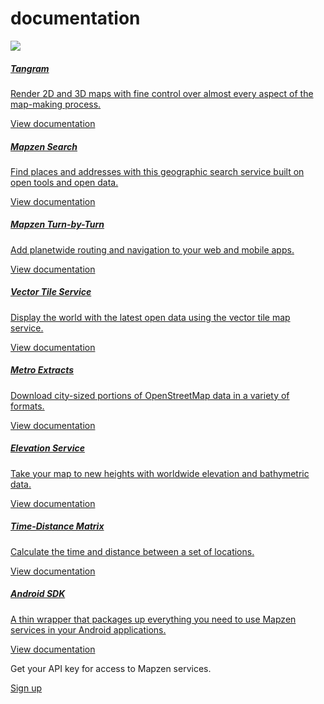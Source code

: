 <div class="container" id="content">
	<div class="row headroom-large">
		<div class="col-xs-12 text-center">
			<h1 class="red-text">
				documentation 
			</h1>
		</div>
	</div>
	<div class="row">
		<div class="col-xs-12 text-center headroom-extra-large footroom-extra-large">
			<img class="red-compass" src="https://mapzen.com/common/styleguide/images/divider/compass-red.png"> 
		</div>
	</div>
	<div class="row doc-hitboxes">
		<div class="col-sm-6 col-xs-12">
			<div class="doc-hitbox footroom-med">
				<a href="tangram/" title="Tangram documentation"> 
				<h5>
					Tangram
				</h5>
				<p>
					Render 2D and 3D maps with fine control over almost every aspect of the map-making process.
				</p>
				<span class="btn btn-transparent headroom-large">View documentation</span> </a> 
			</div>
		</div>
		<div class="col-sm-6 col-xs-12">
			<div class="doc-hitbox footroom-med">
				<a href="search/" title="Mapzen Search documentation"> 
				<h5>
					Mapzen Search
				</h5>
				<p>
					Find places and addresses with this geographic search service built on open tools and open data.
				</p>
				<span class="btn btn-transparent headroom-large">View documentation</span> </a> 
			</div>
		</div>
		<div class="col-sm-6 col-xs-12">
			<div class="doc-hitbox footroom-med">
				<a href="turn-by-turn/" title="Mapzen Turn-by-Turn documentation"> 
				<h5>
					Mapzen Turn-by-Turn
				</h5>
				<p>
					Add planetwide routing and navigation to your web and mobile apps.
				</p>
				<span class="btn btn-transparent headroom-large">View documentation</span> </a> 
			</div>
		</div>
		<div class="col-sm-6 col-xs-12">
			<div class="doc-hitbox footroom-med">
				<a href="vector-tiles/" title="Vector Tile Service documentation"> 
				<h5>
					Vector Tile Service
				</h5>
				<p>
					Display the world with the latest open data using the vector tile map service.
				</p>
				<span class="btn btn-transparent headroom-large">View documentation</span> </a> 
			</div>
		</div>
		<div class="col-sm-6 col-xs-12">
			<div class="doc-hitbox footroom-med">
				<a href="metro-extracts/" title="Metro Extracts documentation"> 
				<h5>
					Metro Extracts
				</h5>
				<p>
					Download city-sized portions of OpenStreetMap data in a variety of formats.
				</p>
				<span class="btn btn-transparent headroom-large">View documentation</span> </a> 
			</div>
		</div>
		<div class="col-sm-6 col-xs-12">
			<div class="doc-hitbox footroom-med">
				<a href="elevation/" title="Elevation Service documentation"> 
				<h5>
					Elevation Service
				</h5>
				<p>
					Take your map to new heights with worldwide elevation and bathymetric data.
				</p>
				<span class="btn btn-transparent headroom-large">View documentation</span> </a> 
			</div>
		</div>
		<div class="col-sm-6 col-xs-12">
			<div class="doc-hitbox footroom-med">
				<a href="matrix/" title="Time-Distance Matrix documentation"> 
				<h5>
					Time-Distance Matrix
				</h5>
				<p>
					Calculate the time and distance between a set of locations.
				</p>
				<span class="btn btn-transparent headroom-large">View documentation</span> </a> 
			</div>
		</div>
		<div class="col-sm-6 col-xs-12">
			<div class="doc-hitbox footroom-med">
				<a href="android/" title="Android SDK documentation"> 
				<h5>
					Android SDK
				</h5>
				<p>
					A thin wrapper that packages up everything you need to use Mapzen services in your Android applications.
				</p>
				<span class="btn btn-transparent headroom-large">View documentation</span> </a> 
			</div>
		</div>
	</div>
	<div class="row">
		<div class="col-xs-12">
			<div class="cta-container">
				<div class="cta-text">
					<p>
						Get your API key for access to Mapzen services. 
					</p>
				</div>
				<div class="cta-btn">
					<a href="/developers/" class="btn btn-mapzen">Sign up</a> 
				</div>
			</div>
		</div>
	</div>
</div>
